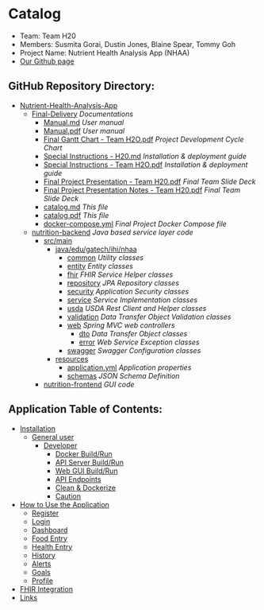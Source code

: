 # Catalog

- Team: Team H20
- Members: Susmita Gorai, Dustin Jones, Blaine Spear, Tommy Goh
- Project Name: Nutrient Health Analysis App (NHAA)
- [Our Github page](https://github.gatech.edu/gt-hit-fall2017/Nutrient-Health-Analysis-App)

## GitHub Repository Directory:

- [Nutrient-Health-Analysis-App](https://github.gatech.edu/gt-hit-fall2017/Nutrient-Health-Analysis-App)
  - [Final-Delivery](https://github.gatech.edu/gt-hit-fall2017/Nutrient-Health-Analysis-App/tree/master/Final-Delivery) *Documentations*
    - [Manual.md](https://github.gatech.edu/gt-hit-fall2017/Nutrient-Health-Analysis-App/tree/master/Final-Delivery/Manual.md) *User manual*
    - [Manual.pdf](https://github.gatech.edu/gt-hit-fall2017/Nutrient-Health-Analysis-App/tree/master/Final-Delivery/Manual.pdf) *User manual*
    - [Final Gantt Chart - Team H2O.pdf](https://github.gatech.edu/gt-hit-fall2017/Nutrient-Health-Analysis-App/tree/master/Final-Delivery/Final%20Gantt%20Chart%20-%20Team%20H2O.pdf) *Project Development Cycle Chart*
    - [Special Instructions - H20.md](https://github.gatech.edu/gt-hit-fall2017/Nutrient-Health-Analysis-App/tree/master/Final-Delivery/Special%20Instructions%20-%20H20.md) *Installation & deployment guide*
    - [Special Instructions - Team H2O.pdf](https://github.gatech.edu/gt-hit-fall2017/Nutrient-Health-Analysis-App/tree/master/Final-Delivery/Special%20Instructions%20-%20Team%20H2O.pdf) *Installation & deployment guide*
    - [Final Project Presentation - Team H20.pdf](https://github.gatech.edu/gt-hit-fall2017/Nutrient-Health-Analysis-App/tree/master/Final-Delivery/Final%20Project%20Presentation%20-%20Team%20H20.pdf) *Final Team Slide Deck*
    - [Final Project Presentation Notes - Team H20.pdf](https://github.gatech.edu/gt-hit-fall2017/Nutrient-Health-Analysis-App/tree/master/Final-Delivery/Final%20Project%20Presentation%20Notes%20-%20Team%20H20.pdf) *Final Team Slide Deck*
    - [catalog.md](https://github.gatech.edu/gt-hit-fall2017/Nutrient-Health-Analysis-App/tree/master/Final-Delivery/catalog.md) *This file*
    - [catalog.pdf](https://github.gatech.edu/gt-hit-fall2017/Nutrient-Health-Analysis-App/tree/master/Final-Delivery/catalog.pdf) *This file*
    - [docker-compose.yml](https://github.gatech.edu/gt-hit-fall2017/Nutrient-Health-Analysis-App/tree/master/Final-Delivery/docker-compose.yml) *Final Project Docker Compose file*
  - [nutrition-backend](https://github.gatech.edu/gt-hit-fall2017/Nutrient-Health-Analysis-App/tree/master/nutrition-backend) *Java based service layer code*
    - [src/main](https://github.gatech.edu/gt-hit-fall2017/Nutrient-Health-Analysis-App/tree/master/nutrition-backend/src/main)
      - [java/edu/gatech/ihi/nhaa](https://github.gatech.edu/gt-hit-fall2017/Nutrient-Health-Analysis-App/tree/master/nutrition-backend/src/main/java/edu/gatech/ihi/nhaa)
        - [common](https://github.gatech.edu/gt-hit-fall2017/Nutrient-Health-Analysis-App/tree/master/nutrition-backend/src/main/java/edu/gatech/ihi/nhaa/common) *Utility classes*
        - [entity](https://github.gatech.edu/gt-hit-fall2017/Nutrient-Health-Analysis-App/tree/master/nutrition-backend/src/main/java/edu/gatech/ihi/nhaa/entity) *Entity classes*
        - [fhir](https://github.gatech.edu/gt-hit-fall2017/Nutrient-Health-Analysis-App/tree/master/nutrition-backend/src/main/java/edu/gatech/ihi/nhaa/fhir) *FHIR Service Helper classes*
        - [repository](https://github.gatech.edu/gt-hit-fall2017/Nutrient-Health-Analysis-App/tree/master/nutrition-backend/src/main/java/edu/gatech/ihi/nhaa/repository) *JPA Repository classes*
        - [security](https://github.gatech.edu/gt-hit-fall2017/Nutrient-Health-Analysis-App/tree/master/nutrition-backend/src/main/java/edu/gatech/ihi/nhaa/security) *Application Security classes*
        - [service](https://github.gatech.edu/gt-hit-fall2017/Nutrient-Health-Analysis-App/tree/master/nutrition-backend/src/main/java/edu/gatech/ihi/nhaa/service) *Service Implementation classes*
        - [usda](https://github.gatech.edu/gt-hit-fall2017/Nutrient-Health-Analysis-App/tree/master/nutrition-backend/src/main/java/edu/gatech/ihi/nhaa/usda) *USDA Rest Client and Helper classes*
        - [validation](https://github.gatech.edu/gt-hit-fall2017/Nutrient-Health-Analysis-App/tree/master/nutrition-backend/src/main/java/edu/gatech/ihi/nhaa/validation) *Data Transfer Object Validation classes*
        - [web](https://github.gatech.edu/gt-hit-fall2017/Nutrient-Health-Analysis-App/tree/master/nutrition-backend/src/main/java/edu/gatech/ihi/nhaa/web) *Spring MVC web controllers*
            - [dto](https://github.gatech.edu/gt-hit-fall2017/Nutrient-Health-Analysis-App/tree/master/nutrition-backend/src/main/java/edu/gatech/ihi/nhaa/web/dto) *Data Transfer Object classes*
            - [error](https://github.gatech.edu/gt-hit-fall2017/Nutrient-Health-Analysis-App/tree/master/nutrition-backend/src/main/java/edu/gatech/ihi/nhaa/web/error) *Web Service Exception classes*
        - [swagger](https://github.gatech.edu/gt-hit-fall2017/Nutrient-Health-Analysis-App/tree/master/nutrition-backend/src/main/java/edu/gatech/ihi/nhaa/swagger) *Swagger Configuration classes*
      - [resources](https://github.gatech.edu/gt-hit-fall2017/Nutrient-Health-Analysis-App/tree/master/nutrition-backend/src/main/resources)
        - [application.yml](https://github.gatech.edu/gt-hit-fall2017/Nutrient-Health-Analysis-App/tree/master/nutrition-backend/src/main/resources/application.yml) *Application properties*
        - [schemas](https://github.gatech.edu/gt-hit-fall2017/Nutrient-Health-Analysis-App/tree/master/nutrition-backend/src/main/resources/schemas) *JSON Schema Definition*
    - [nutrition-frontend](https://github.gatech.edu/gt-hit-fall2017/Nutrient-Health-Analysis-App/tree/master/nutrition-frontend) *GUI code*

## Application Table of Contents:

- [Installation](https://github.gatech.edu/gt-hit-fall2017/Nutrient-Health-Analysis-App/tree/master/Final-Delivery/Manual.md#installation)
  - [General user](https://github.gatech.edu/gt-hit-fall2017/Nutrient-Health-Analysis-App/tree/master/Final-Delivery/Manual.md#general-user)
    - [Developer](https://github.gatech.edu/gt-hit-fall2017/Nutrient-Health-Analysis-App/tree/master/Final-Delivery/Special%20Instructions%20-%20H20.md)
      - [Docker Build/Run](https://github.gatech.edu/gt-hit-fall2017/Nutrient-Health-Analysis-App/tree/master/Final-Delivery/Special%20Instructions%20-%20H20.md#to-run-the-full-solution-via-docker)
      - [API Server Build/Run](https://github.gatech.edu/gt-hit-fall2017/Nutrient-Health-Analysis-App/tree/master/Final-Delivery/Special%20Instructions%20-%20H20.md#to-run-the-web-service-independently-via-ide)
      - [Web GUI Build/Run](https://github.gatech.edu/gt-hit-fall2017/Nutrient-Health-Analysis-App/tree/master/Final-Delivery/Special%20Instructions%20-%20H20.md#to-run-the-frontend-application-independently)
      - [API Endpoints](https://github.gatech.edu/gt-hit-fall2017/Nutrient-Health-Analysis-App/tree/master/Final-Delivery/Special%20Instructions%20-%20H20.md#api-endpoints)
      - [Clean & Dockerize](https://github.gatech.edu/gt-hit-fall2017/Nutrient-Health-Analysis-App/tree/master/Final-Delivery/Special%20Instructions%20-%20H20.md#clean-and-dockerize)
      - [Caution](https://github.gatech.edu/gt-hit-fall2017/Nutrient-Health-Analysis-App/tree/master/Final-Delivery/Special%20Instructions%20-%20H20.md#caution)
- [How to Use the Application](https://github.gatech.edu/gt-hit-fall2017/Nutrient-Health-Analysis-App/tree/master/Final-Delivery/Manual.md#how-to-use-the-application)
  - [Register](https://github.gatech.edu/gt-hit-fall2017/Nutrient-Health-Analysis-App/tree/master/Final-Delivery/Manual.md#register)
  - [Login](https://github.gatech.edu/gt-hit-fall2017/Nutrient-Health-Analysis-App/tree/master/Final-Delivery/Manual.md#login)
  - [Dashboard](https://github.gatech.edu/gt-hit-fall2017/Nutrient-Health-Analysis-App/tree/master/Final-Delivery/Manual.md#dashboard)
  - [Food Entry](https://github.gatech.edu/gt-hit-fall2017/Nutrient-Health-Analysis-App/tree/master/Final-Delivery/Manual.md#food-entry)
  - [Health Entry](https://github.gatech.edu/gt-hit-fall2017/Nutrient-Health-Analysis-App/tree/master/Final-Delivery/Manual.md#health-entry)
  - [History](https://github.gatech.edu/gt-hit-fall2017/Nutrient-Health-Analysis-App/tree/master/Final-Delivery/Manual.md#history)
  - [Alerts](https://github.gatech.edu/gt-hit-fall2017/Nutrient-Health-Analysis-App/tree/master/Final-Delivery/Manual.md#alerts)
  - [Goals](https://github.gatech.edu/gt-hit-fall2017/Nutrient-Health-Analysis-App/tree/master/Final-Delivery/Manual.md#goals)
  - [Profile](https://github.gatech.edu/gt-hit-fall2017/Nutrient-Health-Analysis-App/tree/master/Final-Delivery/Manual.md#profile)
- [FHIR Integration](https://github.gatech.edu/gt-hit-fall2017/Nutrient-Health-Analysis-App/tree/master/Final-Delivery/Manual.md#fhir-integration)
- [Links](https://github.gatech.edu/gt-hit-fall2017/Nutrient-Health-Analysis-App/tree/master/Final-Delivery/Manual.md#links)
